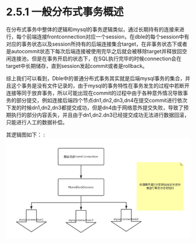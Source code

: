 # 2.5.1 一般分布式事务概述
   在分布式事务中整体的逻辑和mysql的事务逻辑类似，通过长期持有的连接来进行，每个前端连接frontconnection对应一个session，在dble的每个session中有对应的事务状态以及session所持有的后端连接集合target，在非事务状态下或者是autocommit状态下每次后端连接被使用完毕之后就会被移除target并释放回空闲连接池，但是在事务开启的状态下，在SQL执行完毕的时候connection会在target中长期储存，直到session发起commit或者是rollback。

   综上我们可以看到，Dble中的普通分布式事务其实就是后端mysql事务的集合，并且这个事务是没有文件记录的，由于mysql的事务特性在事务发生的过程中若断开连接等同于放弃事务，所以可能出现在commit的过程中由于各种意外情况导致事务的部分提交，例如连接后端四个节点dn1,dn2,dn3,dn4在提交commit进行依次下发的时候dn1,dn2,dn3都提交成功，但是dn4由于网络意外提交失败，导致了预期执行的部分内容丢失，并且由于dn1,dn2.dn3已经提交成功无法进行数据回滚，只能进行人工的数据补偿。

   其逻辑图如下：
   :![](src/1.png) 